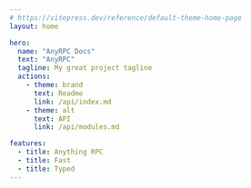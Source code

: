 ```yaml
---
# https://vitepress.dev/reference/default-theme-home-page
layout: home

hero:
  name: "AnyRPC Docs"
  text: "AnyRPC"
  tagline: My great project tagline
  actions:
    - theme: brand
      text: Readme
      link: /api/index.md
    - theme: alt
      text: API
      link: /api/modules.md

features:
  - title: Anything RPC
  - title: Fast
  - title: Typed
---
```


